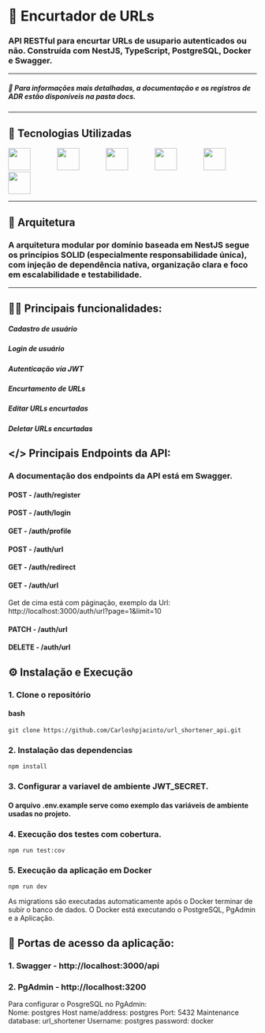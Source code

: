 # 🔗 Encurtador de URLs 

### API RESTful para encurtar URLs de usupario autenticados ou não. Construída com NestJS, TypeScript, PostgreSQL, Docker e Swagger.

---

##### 📄 Para informações mais detalhadas, a documentação e os registros de ADR estão disponíveis na pasta docs.

---

## 🚀 Tecnologias Utilizadas

<div>
  <img src="https://cdn.jsdelivr.net/gh/devicons/devicon@latest/icons/nestjs/nestjs-original.svg" width="45" height="45" style="margin-right: 50px;"/>
  <img src="https://cdn.jsdelivr.net/gh/devicons/devicon@latest/icons/nodejs/nodejs-original-wordmark.svg" width="45" height="45" style="margin-right: 50px;"/>
  <img src="https://cdn.jsdelivr.net/gh/devicons/devicon@latest/icons/typescript/typescript-original.svg" width="45" height="45" style="margin-right: 50px;"/>
  <img src="https://cdn.jsdelivr.net/gh/devicons/devicon@latest/icons/postgresql/postgresql-original-wordmark.svg" height="45" style="margin-right: 50px;"/>
  <img src="https://cdn.jsdelivr.net/gh/devicons/devicon@latest/icons/jest/jest-plain.svg" width="45" height="45"/>
  <img src="https://cdn.jsdelivr.net/gh/devicons/devicon@latest/icons/swagger/swagger-original-wordmark.svg" height="45" style="margin-right: 50px;"/>
</div>

---

## 📁 Arquitetura

### A arquitetura modular por domínio baseada em NestJS segue os princípios SOLID (especialmente responsabilidade única), com injeção de dependência nativa, organização clara e foco em escalabilidade e testabilidade.

---

## 👨‍💻 Principais funcionalidades:

 ##### Cadastro de usuário
 ##### Login de usuário
 ##### Autenticação via JWT
 ##### Encurtamento de URLs
 ##### Editar URLs encurtadas
 ##### Deletar URLs encurtadas

## </> Principais Endpoints da API:

### A documentação dos endpoints da API está em Swagger.

#### POST - /auth/register

#### POST - /auth/login

#### GET - /auth/profile

#### POST - /auth/url

#### GET - /auth/redirect

#### GET - /auth/url

Get de cima está com páginação, exemplo da Url: http://localhost:3000/auth/url?page=1&limit=10

#### PATCH - /auth/url

#### DELETE - /auth/url

## ⚙️ Instalação e Execução

### 1. Clone o repositório

#### bash

    git clone https://github.com/Carloshpjacinto/url_shortener_api.git

### 2. Instalação das dependencias

    npm install

### 3. Configurar a variavel de ambiente JWT_SECRET.

#### O arquivo .env.example serve como exemplo das variáveis de ambiente usadas no projeto.

### 4. Execução dos testes com cobertura.

    npm run test:cov

### 5. Execução da aplicação em Docker

    npm run dev

As migrations são executadas automaticamente após o Docker terminar de subir o banco de dados.
O Docker está executando o PostgreSQL, PgAdmin e a Aplicação.

## 🚪 Portas de acesso da aplicação:

### 1. Swagger - http://localhost:3000/api

### 2. PgAdmin - http://localhost:3200

Para configurar o PosgreSQL no PgAdmin:<br>
Nome: postgres
Host name/address: postgres
Port: 5432
Maintenance database: url_shortener
Username: postgres
password: docker
